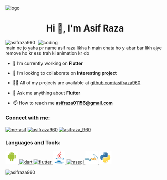 ![logo](https://github.com/asifraza960/Asif2323/blob/main/profile.gif)
<h1 align="center">Hi 👋, I'm Asif Raza</h1>
 <img align = right alt = coding width= "400"
      src="https://encrypted-tbn0.gstatic.com/images?q=tbn:ANd9GcRqdas29w9nPrpAzGAq_50xEHyBiOq9DAMekg&s"
    />
<p align="left"> <img src="https://komarev.com/ghpvc/?  username=asifraza960&label=Profile%20views&color=0e75b6&style=flat" alt="asifraza960" /> main ne jo yaha pr name asif raza likha  h main chata ho y abar bar likh ajye remove ho kr ess trah ki animation kr do 

- 🔭 I’m currently working on **Flutter**

- 👯 I’m looking to collaborate on **interesting project**

- 👨‍💻 All of my projects are available at [github.com/asifraza960](github.com/asifraza960)

- 💬 Ask me anything about **Flutter**

- 📫 How to reach me **asifraza01156@gmail.com**

<h3 align="left">Connect with me:</h3>
<p align="left">
<a href="https://linkedin.com/in/me-asif" target="blank"><img align="center" src="https://raw.githubusercontent.com/rahuldkjain/github-profile-readme-generator/master/src/images/icons/Social/linked-in-alt.svg" alt="me-asif" height="30" width="40" /></a>
<a href="https://fb.com/asifraza960" target="blank"><img align="center" src="https://raw.githubusercontent.com/rahuldkjain/github-profile-readme-generator/master/src/images/icons/Social/facebook.svg" alt="asifraza960" height="30" width="40" /></a>
<a href="https://instagram.com/asifraza_960" target="blank"><img align="center" src="https://raw.githubusercontent.com/rahuldkjain/github-profile-readme-generator/master/src/images/icons/Social/instagram.svg" alt="asifraza_960" height="30" width="40" /></a>
</p>

<h3 align="left">Languages and Tools:</h3>
<p align="left"> <a href="https://developer.android.com" target="_blank" rel="noreferrer"> <img src="https://raw.githubusercontent.com/devicons/devicon/master/icons/android/android-original-wordmark.svg" alt="android" width="40" height="40"/> </a> <a href="https://dart.dev" target="_blank" rel="noreferrer"> <img src="https://www.vectorlogo.zone/logos/dartlang/dartlang-icon.svg" alt="dart" width="40" height="40"/> </a> <a href="https://flutter.dev" target="_blank" rel="noreferrer"> <img src="https://www.vectorlogo.zone/logos/flutterio/flutterio-icon.svg" alt="flutter" width="40" height="40"/> </a> <a href="https://www.java.com" target="_blank" rel="noreferrer"> <img src="https://raw.githubusercontent.com/devicons/devicon/master/icons/java/java-original.svg" alt="java" width="40" height="40"/> </a> <a href="https://www.microsoft.com/en-us/sql-server" target="_blank" rel="noreferrer"> <img src="https://www.svgrepo.com/show/303229/microsoft-sql-server-logo.svg" alt="mssql" width="40" height="40"/> </a> <a href="https://www.mysql.com/" target="_blank" rel="noreferrer"> <img src="https://raw.githubusercontent.com/devicons/devicon/master/icons/mysql/mysql-original-wordmark.svg" alt="mysql" width="40" height="40"/> </a> <a href="https://www.python.org" target="_blank" rel="noreferrer"> <img src="https://raw.githubusercontent.com/devicons/devicon/master/icons/python/python-original.svg" alt="python" width="40" height="40"/> </a> </p>

<p><img align="center" src="https://github-readme-stats.vercel.app/api/top-langs?username=asifraza960&show_icons=true&locale=en&layout=compact" alt="asifraza960" /></p>
